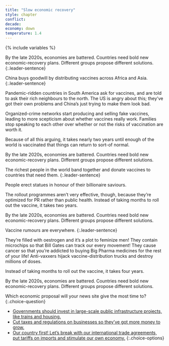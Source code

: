 ```yaml
---
title: "Slow economic recovery"
style: chapter
conflict: 
decade: 
economy: down
temperature: 1.4
---
```


{% include variables %}

<div data-js-var="css-var-leaning-none" markdown="1" class="hidden">

By the late 2020s, economies are battered. Countries need bold new economic-recovery plans. Different groups propose different solutions.
{:.leader-sentence}

</div>

<div data-js-var="css-var-leaning-wars" markdown="1" class="hidden">

China buys goodwill by distributing vaccines across Africa and Asia. 
{:.leader-sentence}

Pandemic-ridden countries in South America ask for vaccines, and are told to ask their rich neighbours to the north. The US is angry about this; they’ve got their own problems and China’s just trying to make them look bad.

Organized-crime networks start producing and selling fake vaccines, leading to more scepticism about whether vaccines really work. Families stop speaking to each other over whether or not the risks of vaccination are worth it.

Because of all this arguing, it takes nearly two years until enough of the world is vaccinated that things can return to sort-of normal.

By the late 2020s, economies are battered. Countries need bold new economic-recovery plans. Different groups propose different solutions.

</div>

<div data-js-var="css-var-leaning-billionaires" markdown="1" class="hidden">

The richest people in the world band together and donate vaccines to countries that need them.
{:.leader-sentence}

People erect statues in honour of their billionaire saviours.

The rollout programmes aren’t very effective, though, because they’re optimized for PR rather than public health. Instead of taking months to roll out the vaccine, it takes two years.

By the late 2020s, economies are battered. Countries need bold new economic-recovery plans. Different groups propose different solutions.

</div>

<div data-js-var="css-var-leaning-slowfade" markdown="1" class="hidden">

Vaccine rumours are everywhere. 
{:.leader-sentence}

They’re filled with oestrogen and it’s a plot to feminize men! They contain microchips so that Bill Gates can track our every movement! They cause cancer so that you’re addicted to buying Big Pharma medicines for the rest of your life! Anti-vaxxers hijack vaccine-distribution trucks and destroy millions of doses.

Instead of taking months to roll out the vaccine, it takes four years.

By the late 2020s, economies are battered. Countries need bold new economic-recovery plans. Different groups propose different solutions.

</div>

Which economic proposal will your news site give the most time to?
{:.choice-question}

- [Governments should invest in large-scale public infrastructure projects, like trains and housing.](chapter_green-new-deal.html)
- [Cut taxes and regulations on businesses so they’ve got more money to grow.](chapter_billionaires-get-richer.html)
- [Our country first! Let’s break with our international trade agreements, put tariffs on imports and stimulate our own economy.](chapter_world-trade-is-in-tatters.html)
{:.choice-options}

